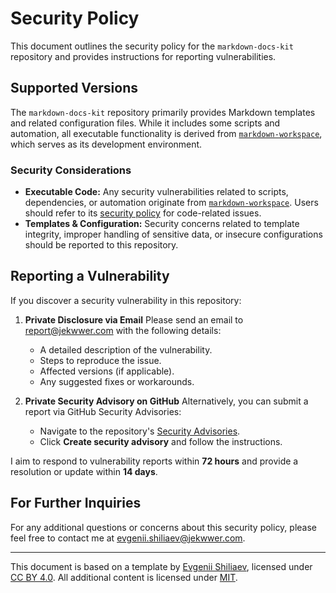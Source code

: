 # Security Policy

This document outlines the security policy for the `markdown-docs-kit` repository
and provides instructions for reporting vulnerabilities.

## Supported Versions

The `markdown-docs-kit` repository primarily provides Markdown templates and related configuration files.
While it includes some scripts and automation, all executable functionality is derived from
[`markdown-workspace`][markdown-workspace], which serves as its development environment.

### Security Considerations

- **Executable Code:** Any security vulnerabilities related to scripts, dependencies, or automation
  originate from [`markdown-workspace`][markdown-workspace].
  Users should refer to its [security policy][markdown-workspace-security-md] for code-related issues.
- **Templates & Configuration:** Security concerns related to template integrity, improper handling of
  sensitive data, or insecure configurations should be reported to this repository.

## Reporting a Vulnerability

If you discover a security vulnerability in this repository:

1. **Private Disclosure via Email**
   Please send an email to [report@jekwwer.com][report@jekwwer.com] with the following details:

   - A detailed description of the vulnerability.
   - Steps to reproduce the issue.
   - Affected versions (if applicable).
   - Any suggested fixes or workarounds.

2. **Private Security Advisory on GitHub**
   Alternatively, you can submit a report via GitHub Security Advisories:
   - Navigate to the repository's [Security Advisories][security-advisories].
   - Click **Create security advisory** and follow the instructions.

I aim to respond to vulnerability reports within **72 hours**
and provide a resolution or update within **14 days**.

## For Further Inquiries

For any additional questions or concerns about this security policy,
please feel free to contact me at [evgenii.shiliaev@jekwwer.com][evgenii.shiliaev@jekwwer.com].

---

This document is based on a template by [Evgenii Shiliaev][evgenii-shiliaev-github],
licensed under [CC BY 4.0][markdown-docs-kit-license]. All additional content is licensed under [MIT][MIT-LICENSE].

[MIT-LICENSE]: MIT-LICENSE
[evgenii-shiliaev-github]: https://github.com/Jekwwer
[evgenii.shiliaev@jekwwer.com]: mailto:evgenii.shiliaev@jekwwer.com
[report@jekwwer.com]: mailto:report@jekwwer.com
[security-advisories]: https://github.com/jekwwer/markdown-docs-kit/security/advisories
[markdown-workspace]: https://github.com/Jekwwer/markdown-workspace
[markdown-workspace-security-md]: https://github.com/Jekwwer/markdown-workspace/blob/main/SECURITY.md
[markdown-docs-kit-license]: https://github.com/Jekwwer/markdown-docs-kit/blob/main/LICENSE
